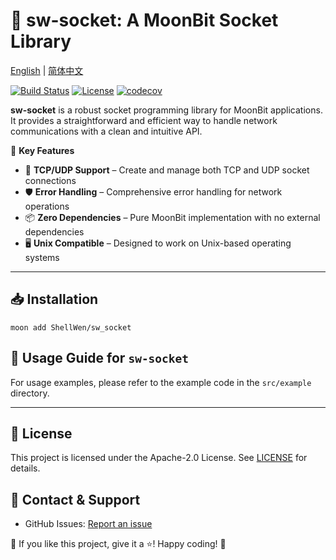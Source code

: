 # 📡 sw-socket: A MoonBit Socket Library

[English](https://github.com/moonbit-community/sw-socket/blob/main/README.md) | [简体中文](https://github.com/moonbit-community/sw-socket/blob/main/README_zh_CN.md)

[![Build Status](https://img.shields.io/github/actions/workflow/status/moonbit-community/sw-socket/check.yaml)](https://github.com/moonbit-community/sw-socket/actions)
[![License](https://img.shields.io/github/license/moonbit-community/sw-socket)](LICENSE)
[![codecov](https://codecov.io/gh/moonbit-community/sw-socket/branch/main/graph/badge.svg)](https://codecov.io/gh/moonbit-community/sw-socket)

**sw-socket** is a robust socket programming library for MoonBit applications. It provides a straightforward and efficient way to handle network communications with a clean and intuitive API.

🚀 **Key Features**

- 🔌 **TCP/UDP Support** – Create and manage both TCP and UDP socket connections
- 🛡️ **Error Handling** – Comprehensive error handling for network operations
- 📦 **Zero Dependencies** – Pure MoonBit implementation with no external dependencies
- 🖥️ **Unix Compatible** – Designed to work on Unix-based operating systems

---

## 📥 Installation

```
moon add ShellWen/sw_socket
```

## **🚀 Usage Guide for `sw-socket`**

For usage examples, please refer to the example code in the `src/example` directory.

---

## 📜 License

This project is licensed under the Apache-2.0 License. See [LICENSE](https://github.com/moonbit-community/sw-socket/blob/main/LICENSE) for details.

## 📢 Contact & Support

- GitHub Issues: [Report an issue](https://github.com/moonbit-community/sw-socket/issues)

👋 If you like this project, give it a ⭐! Happy coding! 🚀
